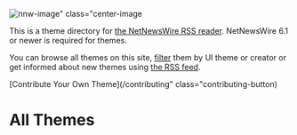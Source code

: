 ![nnw-image" class="center-image](website-resources/nnw-icon.png)

This is a theme directory for [the NetNewsWire RSS reader](https://netnewswire.com/).
NetNewsWire 6.1 or newer is required for themes.

You can browse all themes on this site, [filter](/tags) them by UI theme or creator or get informed about new themes using [the RSS feed](feed.rss).

[Contribute Your Own Theme](/contributing" class="contributing-button)


# All Themes
